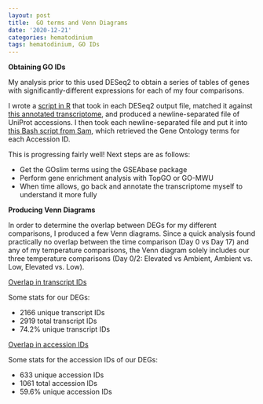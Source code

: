```yaml
---
layout: post
title:  GO terms and Venn Diagrams
date: '2020-12-21'
categories: hematodinium
tags: hematodinium, GO IDs
---
```


**Obtaining GO IDs**

My analysis prior to this used DESeq2 to obtain a series of tables of genes with significantly-different expressions for each of my four comparisons.

I wrote a [script in R](https://github.com/afcoyle/hemat_bairdii_transcriptome/blob/main/scripts/02_kallisto_to_deseq_to_accessionIDs.R) that took in each DESeq2 output file, matched it against [this annotated transcriptome](https://gannet.fish.washington.edu/Atumefaciens/20200519_cbai_diamond_blastx_transcriptome_v3.0/20200518.C_bairdi.Trinity.blastx.outfmt6), and produced a  newline-separated file of UniProt accessions. I then took each newline-separated file and put it into [this Bash script from Sam](https://github.com/RobertsLab/code/blob/master/script-box/uniprot2go.sh), which retrieved the Gene Ontology terms for each Accession ID. 

This is progressing fairly well!
Next steps are as follows:
- Get the GOslim terms using the GSEAbase package
- Perform gene enrichment analysis with TopGO or GO-MWU
- When time allows, go back and annotate the transcriptome myself to understand it more fully


**Producing Venn Diagrams**

In order to determine the overlap between DEGs for my different comparisons, I produced a few Venn diagrams. Since a quick analysis found practically no overlap between the time comparison (Day 0 vs Day 17) and any of my temperature comparisons, the Venn diagram solely includes our three temperature comparisons (Day 0/2: Elevated vs Ambient, Ambient vs. Low, Elevated vs. Low).

[Overlap in transcript IDs](https://github.com/afcoyle/hemat_bairdii_transcriptome/blob/main/graphs/DEG_venn_diagrams/TranscriptID_DEGs.png)

Some stats for our DEGs:
- 2166 unique transcript IDs
- 2919 total transcript IDs
- 74.2% unique transcript IDs

[Overlap in accession IDs](https://github.com/afcoyle/hemat_bairdii_transcriptome/blob/main/graphs/DEG_venn_diagrams/AccessionIDs_DEGs.png)

Some stats for the accession IDs of our DEGs:
- 633 unique accession IDs
- 1061 total accession IDs
- 59.6% unique accession IDs


